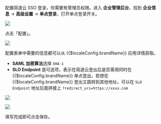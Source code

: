 <IntegrationDetailCard title="配置简道云 SSO 登录">

配置简道云 SSO 登录，你需要有管理员权限。进入 **企业管理后台**，找到 **企业信息** -> **高级设置** -> **单点登录**，打开单点登录开关。

![](~@imagesZhCn/integration/jiandao-cloud/2-1.png)

点击「配置」。

![](~@imagesZhCn/integration/jiandao-cloud/2-2.png)

配置表单中需要的信息都可以从 {{$localeConfig.brandName}} 应用详情获取。

- **SAML 加密算法**选择 `SHA-1`
- **SLO Endpoint** 是可选项，表示在简道云登出后是否需用同时在 {{$localeConfig.brandName}} 单点登出，若想在 {{$localeConfig.brandName}} 登出又跳转到其他地址，可以在 `SLO Endpoint` 地址后面拼接上 `?redirect_uri=https://xxxx.com`

![](~@imagesZhCn/integration/jiandao-cloud/2-3.png)

![](~@imagesZhCn/integration/jiandao-cloud/2-4.png)

填写完成即可点击保存。

</IntegrationDetailCard>
